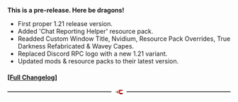 




**This is a pre-release. Here be dragons!**

- First proper 1.21 release version. 
- Added 'Chat Reporting Helper' resource pack.
- Readded Custom Window Title, Nvidium, Resource Pack Overrides, True Darkness Refabricated & Wavey Capes.
- Replaced Discord RPC logo with a new 1.21 variant.
- Updated mods & resource packs to their latest version.


#### **[[Full Changelog]](https://wiki.crismpack.net/modpacks/breakneck-optimized/changelog/1.21#v4.0.0)**

![CrismPack Spacer](https://github.com/CrismPack/CDN/blob/main/desc/breakneck/79ESzz1-tiny.png?raw=true)